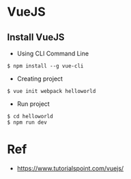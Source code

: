 # VueJS
## Install VueJS
* Using CLI Command Line
```
$ npm install --g vue-cli
```
* Creating project
```
$ vue init webpack helloworld
```
* Run project
```
$ cd helloworld
$ npm run dev
```

# Ref
* https://www.tutorialspoint.com/vuejs/